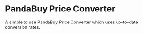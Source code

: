 
# PandaBuy Price Converter

A simple to use PandaBuy Price Converter which uses up-to-date conversion rates.



